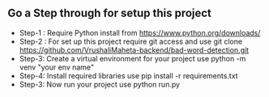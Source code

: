 ## Go a Step through for setup this project

- Step-1 : Require Python install from https://www.python.org/downloads/
- Step-2 : For set up this project require git access and use 
        git clone https://github.com/VrushaliMaheta-backend/bad-word-detection.git
- Step-3: Create a virtual environment for your project use
        python -m venv "your env name"
- Step-4: Install required libraries use
        pip install -r requirements.txt
- Step-3: Now run your project use
        python run.py
